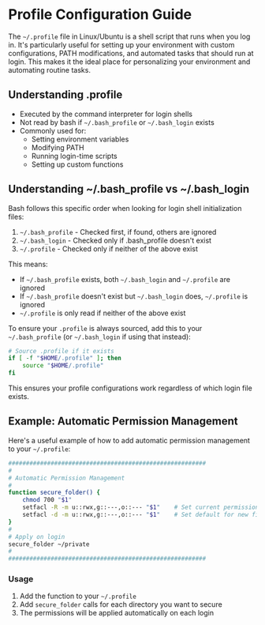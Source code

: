 # Profile Configuration Guide

The `~/.profile` file in Linux/Ubuntu is a shell script that runs when you log in. It's particularly useful for setting up your environment with custom configurations, PATH modifications, and automated tasks that should run at login. This makes it the ideal place for personalizing your environment and automating routine tasks.

## Understanding .profile

- Executed by the command interpreter for login shells
- Not read by bash if `~/.bash_profile` or `~/.bash_login` exists
- Commonly used for:
  - Setting environment variables
  - Modifying PATH
  - Running login-time scripts
  - Setting up custom functions

## Understanding ~/.bash_profile vs ~/.bash_login

Bash follows this specific order when looking for login shell initialization files:
1. `~/.bash_profile` - Checked first, if found, others are ignored
2. `~/.bash_login` - Checked only if .bash_profile doesn't exist
3. `~/.profile` - Checked only if neither of the above exist

This means:
- If `~/.bash_profile` exists, both `~/.bash_login` and `~/.profile` are ignored
- If `~/.bash_profile` doesn't exist but `~/.bash_login` does, `~/.profile` is ignored
- `~/.profile` is only read if neither of the above exist

To ensure your `.profile` is always sourced, add this to your `~/.bash_profile` (or `~/.bash_login` if using that instead):

```bash
# Source .profile if it exists
if [ -f "$HOME/.profile" ]; then
    source "$HOME/.profile"
fi
```

This ensures your profile configurations work regardless of which login file exists.

## Example: Automatic Permission Management

Here's a useful example of how to add automatic permission management to your `~/.profile`:

```bash
########################################################
#
# Automatic Permission Management
#
function secure_folder() {
    chmod 700 "$1"
    setfacl -R -m u::rwx,g::---,o::--- "$1"    # Set current permissions
    setfacl -d -m u::rwx,g::---,o::--- "$1"    # Set default for new files
}
#
# Apply on login
secure_folder ~/private
#
########################################################
```

### Usage

1. Add the function to your `~/.profile`
2. Add `secure_folder` calls for each directory you want to secure
3. The permissions will be applied automatically on each login
